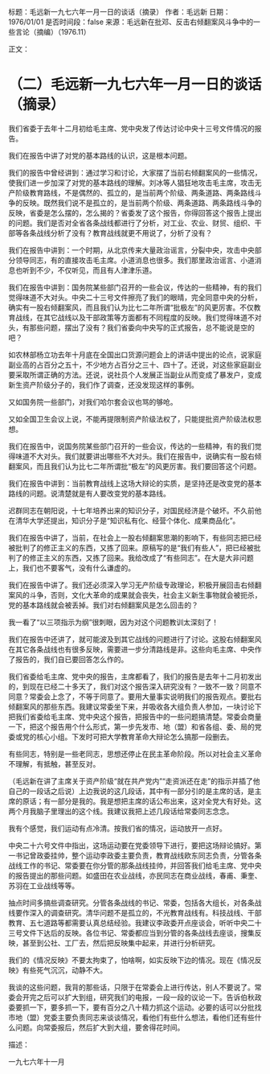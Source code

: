 标题：毛远新一九七六年一月一日的谈话（摘录）
作者：毛远新
日期：1976/01/01
是否时间段：false
来源：毛远新在批邓、反击右倾翻案风斗争中的一些言论（摘编）（1976.11）

正文：

# （二）毛远新一九七六年一月一日的谈话（摘录）

我们省委于去年十二月初给毛主席、党中央发了传达讨论中央十三号文件情况的报告。

我们在报告中讲了对党的基本路线的认识，这是根本问题。

我们的报告中曾经讲到：通过学习和讨论，大家摆了当前右倾翻案风的一些情况，使我们进一步加深了对党的基本路线的理解。刘冰等人猖狂地攻击毛主席，攻击无产阶级教育路线，不是偶然的、孤立的，是当前两个阶级、两条道路、两条路线斗争的反映。既然我们说不是孤立的，是当前两个阶级、两条道路、两条路线斗争的反映，省委是怎么摆的，怎么揭的？省委发了这个报告，你得回答这个报告上提出的问题。我们是否对全省各条战线都进行了分析，对工业、农业、财贸、组织、干部等各条战线分析了没有？教育战线就更不用说了，分析了没有？

我们在报告中讲到：一个时期，从北京传来大量政治谣言，分裂中央，攻击中央部分领导同志，有的直接攻击毛主席。小道消息也很多。我们那里政治谣言、小道消息也听到不少，不仅听见，而且有人津津乐道。

我们在报告中讲到：国务院某些部门召开的一些会议，传达的一些精神，有的我们觉得味道不大对头。中央二十三号文件擦亮了我们的眼晴，完全同意中央的分析，确实有一股右倾翻案风，而且我们认为比七二年所谓“批极左”的风更厉害。不仅教育战线，在其它战线以及干部政策等方面都有不同程度的反映。我们觉得味道不对头，有那些问题，摆出了没有？我们省委向中央写的正式报告，总不能说是空的吧？

如农林部杨立功去年十月底在全国出口货源问题会上的讲话中提出的论点，说家庭副业高的占百分之五十，不少地方占百分之三十、四十了。还说，对这些家庭副业要采取所谓正确的方法。还说，说社员个人发展正当副业从而变成了暴发户，变成新生资产阶级分子的，我们作了调查，还没发现这样的事例。

又如国务院一些部门，对我们哈尔套会议也骂的够呛。

又如全国卫生会议上说，不能再提限制资产阶级法权了，只能提批资产阶级法权思想。

我们在报告中，说国务院某些部门召开的一些会议，传达的一些精神，有的我们觉得味道不大对头。我们就要讲出哪些不大对头。我们在报告中，说确实有一股右倾翻案风，而且我们认为比七二年所谓批“极左”的风更厉害。我们要回答这个问题。

我们在报告中讲到：当前教育战线上这场大辩论的实质，是坚持还是改变党的基本路线的问题。说清楚就是有人要改变党的基本路线。

迟群同志在朝阳说，十七年培养出来的知识分子，对国民经济是个破坏。不久前他在清华大学还提出，知识分子是“知识私有化、经营个体化、成果商品化”。

我们在报告中讲了，当前，在社会上一股右倾翻案思潮的影响下，有些同志把已经被批判了的修正主义的东西，又拣了回来。原稿写的是“我们有些人”，把已经被批判了的修正主义的东西，又拣了回来。我给改成了“有些同志”。在大是大非问题上，我们也不要客气，没有什么谦虚的。

我们在报告中讲了。我们还必须深入学习无产阶级专政理论，积极开展回击右倾翻案风的斗争，否则，文化大革命的成果就会丧失，社会主义新生事物就会被扼杀，党的基本路线就会被丢掉。我们对右倾翻案风是怎么回击的？

我一看了“以三项指示为纲”很刺眼，因为对这个问题教训太深刻了！

我们在报告中还讲了，就可能波及到其它战线的问题进行了讨论。这股右倾翻案风在其它各条战线也有很多反映，需要进一步分清路线是非。这些向毛主席、中央作了报告的，我们自已要回答怎么作的。

我们省委给毛主席、党中央的报告，主席都看了，我们的报告是去年十二月初发出的，到现在已经二十多天了，我们对这个报告深入研究没有？一致不一致？同意不同意？常委会上念了，不等于同意了。要用大量事实说明我们的报告观点。要批右倾翻案风的那些东西。我建议常委坐下来，并吸收各大组负责人参加，一块讨论下把我们省委给毛主席、党中央这个报告，把报告中的一些问题搞清楚。常委会商量一下，把这个报告用个什么形式，第一步先发市、地（盟）和省各组、委、局的党委或党的核心小组。下发时可把大学教育革命大辩论怎么搞那一段删去。



有些同志，特别是一些老同志，思想还停止在民主革命阶段。所以对社会主义革命不理解，有抵触，甚至反对。

（毛远新在讲了主席关于资产阶级“就在共产党内”“走资派还在走”的指示并插了他自己的一段话之后说）上边我说的这几段话，其中有一部分引的是主席的话，是主席的原话；有一部分是我的。我是想把主席的话公布出来，这对全党大有好处。这两个月我脑子里理出的这个线。我建议我把上述几段话给常委同志念念。

我有个感觉，我们运动有点冷清。按我们省的情况，运动放开一点好。

中央二十六号文件中指出，这场运动要在党委领导下进行，要把这场辩论搞好。第一书记曾政委挂帅，整个运动李政委主要负责，教育战线欧东同志负责，分管各条战线工作的书记、常委要在你分管的那条战线挂帅，并回答我们给毛主席、党中央的报告提出的那些问题。如盛田在农业战线，亦民同志在商业战线，春甫、秉奎、苏羽在工业战线等等。

抽点时间多搞些调查研究。分管各条战线的书记、常委，包括各大组长，对各条战线要作深入的调查研究。清华问题不是孤立的，不光教育战线有。科技战线、干部教育、五七道路等都需要认真总结经验。我建议李政委开点座谈会，听听中央二十三号文件下达后的反映。各位书记、常委都应当到分管的各条战线去座谈，搜集反映，甚至到公社、工厂去，然后把反映集中起来，并进行分析研究。

我们的《情况反映》不要太拘束了，怕啥啊，如实反映下边的情况。现在《情况反映》有些死气沉沉，动静不大。

我谈的这些问题，我背的那些话，只限于在常委会上进行传达，别人不要说了。常委会开完之后可以扩大到组，研究我们的电报，一段一段的议论一下。告诉伯秋政委要抓一下，要多抓一下，要有百分之八十精力抓这个运动。必要的话可以分批找市地（盟）党委主要负责同志来谈谈情况，看他们有些什么想法，看他们还有些什么问题。向常委报后，然后扩大到大组，要舍得花时间。

描述：

一九七六年十一月

